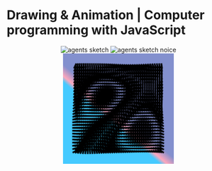 # Drawing & Animation | Computer programming with JavaScript

<p align= "center">
  <img height= "250" src="https://github.com/Ca-byte/animation.js/blob/main/my-sketches/output/2021.10.26-16.57.36.gif" alt="agents sketch">
  <img height= "250" src="https://github.com/Ca-byte/animation.js/blob/main/my-sketches/output/04/2021.10.27-14.44.16.gif" alt="agents sketch noice">
  <img height= "250" src="https://github.com/Ca-byte/animation.js/blob/main/my-sketches/output/04/0033.png" alt="agents sketch noice image">
</p>

<p float= "right">
  
</p>
